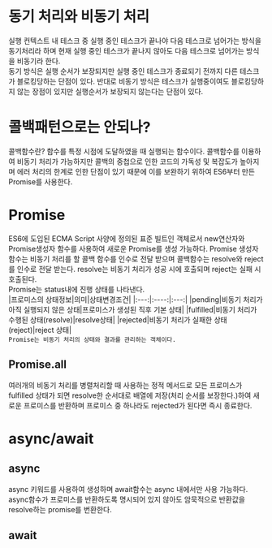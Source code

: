 # 동기 처리와 비동기 처리

실행 컨텍스트 내 테스크 중 실행 중인 테스크가 끝나야 다음 테스크로 넘어가는 방식을 동기처리라 하며 현재 실행 중인 테스크가 끝나지 않아도 다음 테스크로 넘어가는 방식을 비동기라 한다.<br>
동기 방식은 실행 순서가 보장되지만 실행 중인 테스크가 종료되기 전까지 다른 테스크가 블로킹당하는 단점이 있다. 반대로 비동기 방식은 테스크가 실행중이여도 블로킹당하지 않는 장점이 있지만 실행순서가 보장되지 않는다는 단점이 있다.

# 콜백패턴으로는 안되나?

콜백함수란? 함수를 특정 시점에 도달하였을 때 실행되는 함수이다. 콜백함수를 이용하여 비동기 처리가 가능하지만 콜백의 중첩으로 인한 코드의 가독성 및 복잡도가 높아지며 에러 처리의 한계로 인한 단점이 있기 때문에 이를 보완하기 위하여 ES6부터 만든 Promise를 사용한다.

# Promise

ES6에 도입된 ECMA Script 사양에 정의된 표준 빌트인 객체로서 new연산자와 Promise생성자 함수를 사용하여 새로운 Promise를 생성 가능하다. Promise 생성자 함수는 비동기 처리를 할 콜백 함수를 인수로 전달 받으며 콜백함수는 resolve와 reject를 인수로 전달 받는다. resolve는 비동기 처리가 성공 시에 호출되며 reject는 실패 시 호출된다.<br>
Promise는 status내에 진행 상태를 나타낸다.<br>
|프로미스의 상태정보|의미|상태변경조건|
|:---:|:----:|:---:|
|pending|비동기 처리가 아직 실행되지 않은 상태|프로미스가 생성된 직후 기본 상태|
|fulfilled|비동기 처리가 수행된 상태(resolve)|resolve상태|
|rejected|비동기 처리가 실패한 상태(reject)|reject 상태|
<br>
<code>Promise는 비동기 처리의 상태와 결과를 관리하는 객체이다. </code>

## Promise.all

여러개의 비동기 처리를 병렬처리할 때 사용하는 정적 메서드로 모든 프로미스가 fulfilled 상태가 되면 resolve한 순서대로 배열에 저장(처리 순서를 보장한다.)하여 새로운 프로미스를 반환하며 프로미스 중 하나라도 rejected가 된다면 즉시 종료한다.

# async/await

## async

async 키워드를 사용하여 생성하며 await함수는 async 내에서만 사용 가능하다. async함수가 프로미스를 반환하도록 명시되어 있지 않아도 암묵적으로 반환값을 resolve하는 promise를 번환한다.

## await
